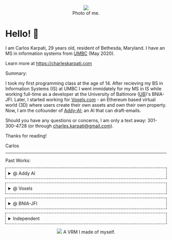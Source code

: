 <figure align="center">
  <img src="https://images.charleskarpati.com/photos/headshot1.png"/>
  <figcaption>Photo of me.</figcaption>
</figure>

# Hello! 👋

I am Carlos Karpati, 29 years old, resident of Bethesda, Maryland. I have an MS in information systems from [UMBC](https://informationsystems.umbc.edu/home/graduate-programs/master-of-science-programs/master-of-science-in-information-systems/) (May 2020). 

Learn more at https://charleskarpati.com 

Summary: 

I took my first programming class at the age of 14. After recieving my BS in Information Systems (IS) at UMBC I went immidately for my MS in IS while working full-time as a developer at the University of Baltimore ([UB](https://bniajfi.org/))'s BNIA-JFI. Later, I started working for [Voxels.com](https://Voxels.com) - an Ethereum based virtual world (3D) where users create their own assets and own their own property. Now, I am the cofounder of [Addy-AI](https://addy-ai.com); an AI that can draft-emails.   

Should you have any questions or concerns, I am only a text away: 301-300-4728 (or through charles.karpati@gmail.com).

Thanks for reading!

Carlos 
___
Past Works:
<details style="border:1px dashed black; margin-bottom:12px; padding:8px;">
  <summary> @ Addy AI</summary> 
  <figure align="center">
    <img style="height:100px; padding-right:15px;" src="https://images.charleskarpati.com/addy_logo_Swartz_Icon_Color-VentureBridge.png"/>
    <img style="height:100px" src="https://images.charleskarpati.com/addy_logo.png"/>
    <figcaption><a href='https://www.addy-ai.com'>Addy-AI</a> and <a href='https://www.cmu.edu/swartz-center-for-entrepreneurship/events/venturebridge-demo-day/index.html'>Venture Bridge</a> Logo</figcaption>
  </figure> 
  <figure align="center">
    <img src="https://i.imgur.com/AR2u6gb.png"/>
    <figcaption>Proudly Backed by the Swartz Center for Entrepreneurship <a href='https://i.imgur.com/AR2u6gb.png'></a></figcaption>
  </figure>

  <figure align="center">
    <img src="https://images.charleskarpati.com/addy_langdrive_promotional_3.png"/>
    <figcaption>Promotional image for Addy-AI's <a href='https://www.producthunt.com/posts/langdrive'>LangDrive</a> feature.</figcaption>
  </figure>
  <figure align="center">
    <img src="https://images.charleskarpati.com/addy_langdrive_promotional_2.png"/>
    <figcaption>Another promotional image for Addy-AI's LangDrive.</figcaption>
  </figure>
  <figure align="center">
    <video controls loop>
      <source src="https://images.charleskarpati.com/addy_langdrive_demo_code.mp4" type="video/mp4">
      Your browser does not support the video tag.
    </video>
    <figcaption>Langdrive: Built for Developers.</figcaption>
  </figure>  
  <figure align="center">
    <img src="https://images.charleskarpati.com/addy_langdrive_promotional_1.png"/>
    <figcaption>One more promotional image for Addy-AI's LangDrive.</figcaption>
  </figure>
</details>

<details style="border:1px dashed black; margin-bottom:12px; padding:8px;">
  <summary> @ Voxels</summary> 

  - A lot of what I worked on was in-game. I mostly fixed bugs and the UI, but put in a few features like video streaming, [POAP](https://poap.xyz/)'s, and user-user crypto payments.
  <figure align="center">
    <img style="height:100px; padding-right:15px;"  src="https://images.charleskarpati.com/voxels_logo_rainbow.svg"/>
    <figcaption><a href='https://Voxels.com'>Voxels.com</a> Logo.</figcaption>
  </figure>
  <figure align="center">
    <img style="height:100px; padding-right:15px;" src="https://images.charleskarpati.com/voxels_logo_cvminigames_400x400.jpg"/>
    <figcaption>Logo of <a href='https://cvminigames.com'>CV Minigames</a>, a contributor-made fanpage</a></figcaption>
  </figure>
  <figure align="center">
    <img src="https://images.charleskarpati.com/voxels_village.jpg"/>
    <figcaption>Image from Voxels.com showcasing a virtual village.</figcaption>
  </figure>  
</details>

<details style="border:1px dashed black; margin-bottom:12px; padding:8px;">
  <summary> @ BNIA-JFI</summary>
  <figure align="center"> 
    <img src="https://images.charleskarpati.com/bnia_logo_new.png"/>
    <figcaption>BNIA-JFI's Logo.</figcaption>
  </figure>

  - I created, or modified just about everything in this [repository](https://github.com/bniajfi). It includes 150+ python scripts to process and raw data and create quality of life indicators, to scrape databases, websites, and more.
  - I also taught data science and created pedagogical python libraries: [5](https://github.com/BNIA/dataplay), [7](https://github.com/BNIA/dataguide), [8](https://github.com/BNIA/labs). 
  - And managed or made countless analytical websites. References: [1](https://github.com/BNIA/VitalSigns), [2](https://geoloom.org), [3](https://bniajfi.org/bold/), [4](https://bniajfi.org/greenpatterns/)
  <figure align="center">
    <img src="https://images.charleskarpati.com/bnia_bniajfi.png"/>
    <figcaption>BNIA-JFI's Homepage.</figcaption>
  </figure>
  <figure align="center">
    <img src="https://images.charleskarpati.com/greenPatterns.PNG"/>
    <caption>Mapping water usage in the city.</caption>
  </figure>
  <figure align="center">
    <img src="https://images.charleskarpati.com/screenshot_bold.PNG"/>
    <figcaption>Baltimore Open Land Data: A legal tool to study vacancies and foreclosures.</figcaption>
  </figure>
  <figure align="center">
    <img src="https://images.charleskarpati.com/bnia_screenshot_bippic1.PNG"/>
    <figcaption>Business Integration Partnership: Minority business search portal.</figcaption>
  </figure> 
  <figure align="center">
    <img src="https://images.charleskarpati.com/bnia_guidepost_longitudinal.png"/>
    <figcaption>Longitudinal Neighborhood Data.</figcaption>
  </figure>
  <figure align="center">
    <img src="https://images.charleskarpati.com/bnia_guidepost_compare_table.png"/>
    <figcaption>Comparison of Neighborhood Data.</figcaption>
  </figure> 
</details>   

<details style="border:1px dashed black; margin-bottom:12px; padding:8px;">
  <summary> Independent </summary>
  <figure align="center">
    <img src="https://images.charleskarpati.com/lights_video_weBT_mesh.gif"/>
    <figcaption>Animated GIF of a lighting effect in a web-based mesh.</figcaption>
  </figure>
  <figure align="center">
    <img src="https://images.charleskarpati.com/3DprintV2.jpg"/>
    <caption>A 3D printed map of Baltimore. Dynamically generated using census data. Heights represent the percent of households with no internet. Code on <a href='https://observablehq.com/@karpatic?tab=notebooks'>ObservableHQ</a></caption>
  </figure> 
  
</details>  

<figure align="center">
  <img src="https://images.charleskarpati.com/photos/ReadyPlayerMe-Avatar.png"/>
  <caption>A VRM I made of myself.</caption>
</figure> 